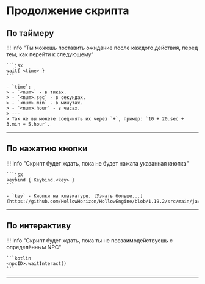 # Продолжение скрипта

## По таймеру

!!! info "Ты можешь поставить ожидание после каждого действия, перед тем, как перейти к следующему"

	```jsx
	wait{ <time> }
	```

	- `time`: 
	> - `<num>` - в тиках. 
	> - `<num>.sec` - в секундах. 
	> - `<num>.min` - в минутах. 
	> - `<num>.hour` - в часах. 
	> --- 
	> Так же вы можете соединять их через `+`, пример: `10 + 20.sec + 3.min + 5.hour`. 

---

## По нажатию кнопки

!!! info "Скрипт будет ждать, пока не будет нажата указанная кнопка"

	```jsx
	keybind { Keybind.<key> }
	```
	
	- `key` - Кнопки на клавиатуре. [Узнать больше...](https://github.com/HollowHorizon/HollowEngine/blob/1.19.2/src/main/java/ru/hollowhorizon/hollowengine/common/util/Keybind.kt)

---

## По интерактиву

!!! info "Скрипт будет ждать, пока ты не повзаимодействуешь с определённым NPC"

	```kotlin
	<npcID>.waitInteract()
	```

---
